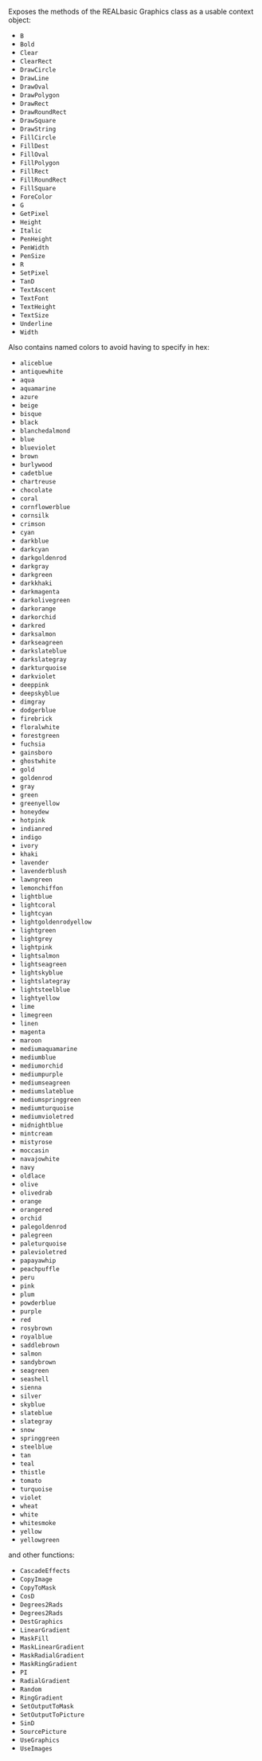 Exposes the methods of the REALbasic Graphics class as a usable context object:
  * `B`
  * `Bold`
  * `Clear`
  * `ClearRect`
  * `DrawCircle`
  * `DrawLine`
  * `DrawOval`
  * `DrawPolygon`
  * `DrawRect`
  * `DrawRoundRect`
  * `DrawSquare`
  * `DrawString`
  * `FillCircle`
  * `FillDest`
  * `FillOval`
  * `FillPolygon`
  * `FillRect`
  * `FillRoundRect`
  * `FillSquare`
  * `ForeColor`
  * `G`
  * `GetPixel`
  * `Height`
  * `Italic`
  * `PenHeight`
  * `PenWidth`
  * `PenSize`
  * `R`
  * `SetPixel`
  * `TanD`
  * `TextAscent`
  * `TextFont`
  * `TextHeight`
  * `TextSize`
  * `Underline`
  * `Width`

Also contains named colors to avoid having to specify in hex:
  * `aliceblue`
  * `antiquewhite`
  * `aqua`
  * `aquamarine`
  * `azure`
  * `beige`
  * `bisque`
  * `black`
  * `blanchedalmond`
  * `blue`
  * `blueviolet`
  * `brown`
  * `burlywood`
  * `cadetblue`
  * `chartreuse`
  * `chocolate`
  * `coral`
  * `cornflowerblue`
  * `cornsilk`
  * `crimson`
  * `cyan`
  * `darkblue`
  * `darkcyan`
  * `darkgoldenrod`
  * `darkgray`
  * `darkgreen`
  * `darkkhaki`
  * `darkmagenta`
  * `darkolivegreen`
  * `darkorange`
  * `darkorchid`
  * `darkred`
  * `darksalmon`
  * `darkseagreen`
  * `darkslateblue`
  * `darkslategray`
  * `darkturquoise`
  * `darkviolet`
  * `deeppink`
  * `deepskyblue`
  * `dimgray`
  * `dodgerblue`
  * `firebrick`
  * `floralwhite`
  * `forestgreen`
  * `fuchsia`
  * `gainsboro`
  * `ghostwhite`
  * `gold`
  * `goldenrod`
  * `gray`
  * `green`
  * `greenyellow`
  * `honeydew`
  * `hotpink`
  * `indianred`
  * `indigo`
  * `ivory`
  * `khaki`
  * `lavender`
  * `lavenderblush`
  * `lawngreen`
  * `lemonchiffon`
  * `lightblue`
  * `lightcoral`
  * `lightcyan`
  * `lightgoldenrodyellow`
  * `lightgreen`
  * `lightgrey`
  * `lightpink`
  * `lightsalmon`
  * `lightseagreen`
  * `lightskyblue`
  * `lightslategray`
  * `lightsteelblue`
  * `lightyellow`
  * `lime`
  * `limegreen`
  * `linen`
  * `magenta`
  * `maroon`
  * `mediumaquamarine`
  * `mediumblue`
  * `mediumorchid`
  * `mediumpurple`
  * `mediumseagreen`
  * `mediumslateblue`
  * `mediumspringgreen`
  * `mediumturquoise`
  * `mediumvioletred`
  * `midnightblue`
  * `mintcream`
  * `mistyrose`
  * `moccasin`
  * `navajowhite`
  * `navy`
  * `oldlace`
  * `olive`
  * `olivedrab`
  * `orange`
  * `orangered`
  * `orchid`
  * `palegoldenrod`
  * `palegreen`
  * `paleturquoise`
  * `palevioletred`
  * `papayawhip`
  * `peachpuffle`
  * `peru`
  * `pink`
  * `plum`
  * `powderblue`
  * `purple`
  * `red`
  * `rosybrown`
  * `royalblue`
  * `saddlebrown`
  * `salmon`
  * `sandybrown`
  * `seagreen`
  * `seashell`
  * `sienna`
  * `silver`
  * `skyblue`
  * `slateblue`
  * `slategray`
  * `snow`
  * `springgreen`
  * `steelblue`
  * `tan`
  * `teal`
  * `thistle`
  * `tomato`
  * `turquoise`
  * `violet`
  * `wheat`
  * `white`
  * `whitesmoke`
  * `yellow`
  * `yellowgreen`

and other functions:
  * `CascadeEffects`
  * `CopyImage`
  * `CopyToMask`
  * `CosD`
  * `Degrees2Rads`
  * `Degrees2Rads`
  * `DestGraphics`
  * `LinearGradient`
  * `MaskFill`
  * `MaskLinearGradient`
  * `MaskRadialGradient`
  * `MaskRingGradient`
  * `PI`
  * `RadialGradient`
  * `Random`
  * `RingGradient`
  * `SetOutputToMask`
  * `SetOutputToPicture`
  * `SinD`
  * `SourcePicture`
  * `UseGraphics`
  * `UseImages`